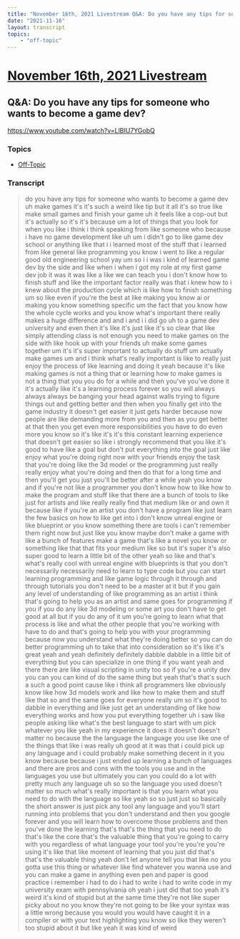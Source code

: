```yaml
---
title: "November 16th, 2021 Livestream Q&A: Do you have any tips for someone who wants to become a game dev?"
date: "2021-11-16"
layout: transcript
topics:
    - "off-topic"
---
```

# [November 16th, 2021 Livestream](../2021-11-16.md)
## Q&A: Do you have any tips for someone who wants to become a game dev?
https://www.youtube.com/watch?v=LlBIU7YGobQ

### Topics
* [Off-Topic](../topics/off-topic.md)

### Transcript

> do you have any tips for someone who wants to become a game dev uh make games it's it's such a weird like tip but it all it's so true like make small games and finish your game uh it feels like a cop-out but it's actually so it's it's because um a lot of things that you look for when you like i think i think speaking from like someone who because i have no game development like uh um i didn't go to like game dev school or anything like that i i learned most of the stuff that i learned from like general like programming you know i went to like a regular good old engineering school yay um so i i was i kind of learned game dev by the side and like when i when i got my role at my first game dev job it was it was like a like we can teach you i don't know how to finish stuff and like the important factor really was that i knew how to i knew about the production cycle which is like how to finish something um so like even if you're the best at like making you know ai or making you know something specific um the fact that you know how the whole cycle works and you know what's important there really makes a huge difference and and i and i i did go uh to a game dev university and even then it's like it's just like it's so clear that like simply attending class is not enough you need to make games on the side with like hook up with your friends uh make some games together um it's it's super important to actually do stuff um actually make games um and i think what's really important is like to really just enjoy the process of like learning and doing it yeah because it's like making games is not a thing that or learning how to make games is not a thing that you you do for a while and then you've you've done it it's actually like it's a learning process forever so you will always always always be banging your head against walls trying to figure things out and getting better and then when you finally get into the game industry it doesn't get easier it just gets harder because now people are like demanding more from you and then as you get better at that then you get even more responsibilities you have to do even more you know so it's like it's it's this constant learning experience that doesn't get easier so like i strongly recommend that you like it's good to have like a goal but don't put everything into the goal just like enjoy what you're doing right now with your friends enjoy the task that you're doing like the 3d model or the programming just really really enjoy what you're doing and then do that for a long time and then you'll get you just you'll be better after a while yeah you know and if you're not like a programmer you don't know how to like how to make the program and stuff like that there are a bunch of tools to like just for artists and like really really find that medium like or and own it because like if you're an artist you don't have a program like just learn the few basics on how to like get into i don't know unreal engine or like blueprint or you know something there are tools i can't remember them right now but just like you know maybe don't make a game with like a bunch of features make a game that's like a novel you know or something like that that fits your medium like so but it's super it's also super good to learn a little bit of the other yeah so like and that's what's really cool with unreal engine with blueprints is that you don't necessarily necessarily need to learn to type code but you can start learning programming and like game logic through it through and through tutorials you don't need to be a master at it but if you gain any level of understanding of like programming as an artist i think that's going to help you as an artist and same goes for programming if you if you do any like 3d modeling or some art you don't have to get good at all but if you do any of it um you're going to learn what that process is like and what the other people that you're working with have to do and that's going to help you with your programming because now you understand what they're doing better so you can do better programming uh to take that into consideration so it's like it's great yeah and yeah definitely definitely dabble dabble in a little bit of everything but you can specialize in one thing if you want yeah and there there are like visual scripting in unity too so if you're a unity dev you can you can kind of do the same thing but yeah that's that's such a such a good point cause like i think all programmers like obviously know like how 3d models work and like how to make them and stuff like that so and the same goes for everyone really um so it's good to dabble in everything and like just get an understanding of like how everything works and how you put everything together uh i saw like people asking like what's the best language to start with um pick whatever you like yeah in my experience it does it doesn't doesn't matter no because the the language the language you use like one of the things that like i was really uh good at it was that i could pick up any language and i could probably make something decent in it you know because because i just ended up learning a bunch of languages and there are pros and cons with the tools you use and in the languages you use but ultimately you can you could do a lot with pretty much any language uh so so the language you used doesn't matter so much what's really important is that you learn what you need to do with the language so like yeah so so just just so basically the short answer is just pick any tool any language and you'll start running into problems that you don't understand and then you google forever and you will learn how to overcome those problems and then you've done the learning that's that's the thing that you need to do that's like the core that's the valuable thing that you're going to carry with you regardless of what language your tool you're you're you're using it's like that like moment of learning that you just did that's that's the valuable thing yeah don't let anyone tell you that like no you gotta use this thing or whatever like find whatever you wanna use and you can make a game in anything even pen and paper is good practice i remember i had to do i had to write i had to write code in my university exam with pennsylvania oh yeah i just did that too yeah it's weird it's kind of stupid but at the same time they're not like super picky about no you know they're not going to be like your syntax was a little wrong because you would you would have caught it in a compiler or with your text highlighting you know so like they weren't too stupid about it but like yeah it was kind of weird
